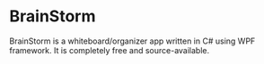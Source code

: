 # BrainStorm
BrainStorm is a whiteboard/organizer app written in C# using WPF framework. It is completely free and source-available.
